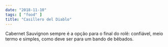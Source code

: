 ```yaml
---
date: "2018-11-10"
tags: [ "food" ]
title: "Casillero del Diablo"
---
```

Cabernet Sauvignon sempre é a opção para o final do rolê: confiável, meio termo e simples, como deve ser para um bando de bêbados.
